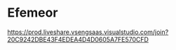# Efemeor

https://prod.liveshare.vsengsaas.visualstudio.com/join?20C9242DBE43F4EDEA4D4D0605A7FE570CFD
